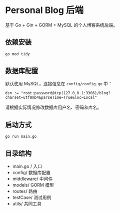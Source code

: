 # Personal Blog 后端

基于 Go + Gin + GORM + MySQL 的个人博客系统后端。

## 依赖安装

```bash
go mod tidy
```

## 数据库配置

默认使用 MySQL，连接信息在 `config/config.go` 中：

```
dsn := "root:password@tcp(127.0.0.1:3306)/blog?charset=utf8mb4&parseTime=True&loc=Local"
```
请根据实际情况修改数据库用户名、密码和库名。

## 启动方式

```bash
go run main.go
```

## 目录结构

- main.go / 入口
- config/ 数据库配置
- middleware/ 中间件
- models/ GORM 模型
- routes/ 路由
- testCase/ 测试用例
- utils/ 共同工具